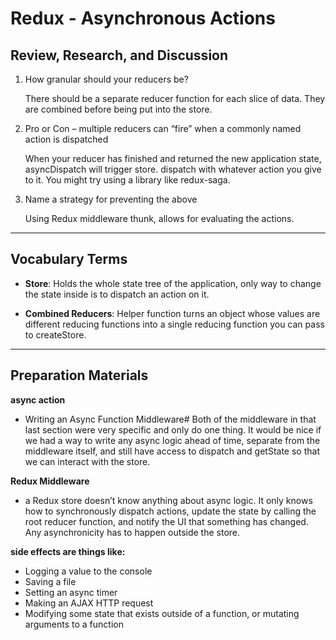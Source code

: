 # Redux - Asynchronous Actions

## Review, Research, and Discussion


1. How granular should your reducers be?

    There should be a separate reducer function for each slice of data. They are combined before being put into the store.



2. Pro or Con – multiple reducers can “fire” when a commonly named action is dispatched

    When your reducer has finished and returned the new application state, asyncDispatch will trigger store. dispatch with whatever action you give to it. You might try using a library like redux-saga.

3. Name a strategy for preventing the above

    Using Redux middleware thunk, allows for evaluating the actions.



------------------------------------------------

## Vocabulary Terms

- **Store**: Holds the whole state tree of the application, only way to change the state inside is to dispatch an action on it.


- **Combined Reducers**: Helper function turns an object whose values are different reducing functions into a single reducing function you can pass to createStore.

-----------------------------------------------

## Preparation Materials

**async action**

- Writing an Async Function Middleware# Both of the middleware in that last section were very specific and only do one thing. It would be nice if we had a way to write any async logic ahead of time, separate from the middleware itself, and still have access to dispatch and getState so that we can interact with the store.

**Redux Middleware**

- a Redux store doesn’t know anything about async logic. It only knows how to synchronously dispatch actions, update the state by calling the root reducer function, and notify the UI that something has changed. Any asynchronicity has to happen outside the store.

**side effects are things like:**

- Logging a value to the console
- Saving a file
- Setting an async timer
- Making an AJAX HTTP request
- Modifying some state that exists outside of a function, or mutating arguments to a function